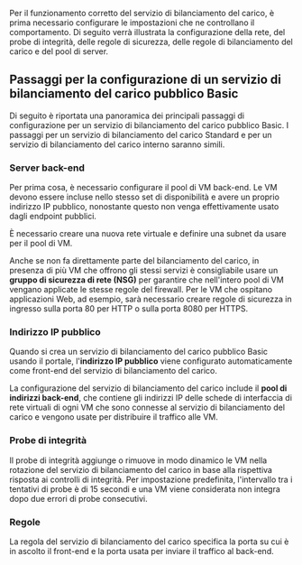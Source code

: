 Per il funzionamento corretto del servizio di bilanciamento del carico, è prima necessario configurare le impostazioni che ne controllano il comportamento. Di seguito verrà illustrata la configurazione della rete, del probe di integrità, delle regole di sicurezza, delle regole di bilanciamento del carico e del pool di server.

## <a name="steps-to-configure-a-basic-public-load-balancer"></a>Passaggi per la configurazione di un servizio di bilanciamento del carico pubblico Basic

Di seguito è riportata una panoramica dei principali passaggi di configurazione per un servizio di bilanciamento del carico pubblico Basic. I passaggi per un servizio di bilanciamento del carico Standard e per un servizio di bilanciamento del carico interno saranno simili.

### <a name="backend-servers"></a>Server back-end

Per prima cosa, è necessario configurare il pool di VM back-end. Le VM devono essere incluse nello stesso set di disponibilità e avere un proprio indirizzo IP pubblico, nonostante questo non venga effettivamente usato dagli endpoint pubblici.

È necessario creare una nuova rete virtuale e definire una subnet da usare per il pool di VM.

Anche se non fa direttamente parte del bilanciamento del carico, in presenza di più VM che offrono gli stessi servizi è consigliabile usare un **gruppo di sicurezza di rete (NSG)** per garantire che nell'intero pool di VM vengano applicate le stesse regole del firewall. Per le VM che ospitano applicazioni Web, ad esempio, sarà necessario creare regole di sicurezza in ingresso sulla porta 80 per HTTP o sulla porta 8080 per HTTPS.

### <a name="public-ip-address"></a>Indirizzo IP pubblico

Quando si crea un servizio di bilanciamento del carico pubblico Basic usando il portale, l'**indirizzo IP pubblico** viene configurato automaticamente come front-end del servizio di bilanciamento del carico.

La configurazione del servizio di bilanciamento del carico include il **pool di indirizzi back-end**, che contiene gli indirizzi IP delle schede di interfaccia di rete virtuali di ogni VM che sono connesse al servizio di bilanciamento del carico e vengono usate per distribuire il traffico alle VM. 

### <a name="health-probe"></a>Probe di integrità

Il probe di integrità aggiunge o rimuove in modo dinamico le VM nella rotazione del servizio di bilanciamento del carico in base alla rispettiva risposta ai controlli di integrità.
Per impostazione predefinita, l'intervallo tra i tentativi di probe è di 15 secondi e una VM viene considerata non integra dopo due errori di probe consecutivi.

### <a name="rules"></a>Regole

La regola del servizio di bilanciamento del carico specifica la porta su cui è in ascolto il front-end e la porta usata per inviare il traffico al back-end.